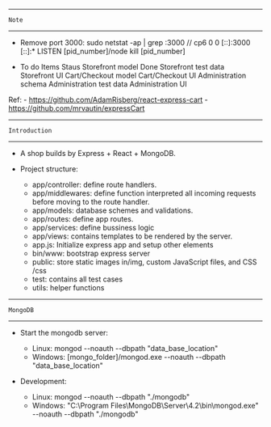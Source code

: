-------------------------------------------------------------------------------------
    Note
-------------------------------------------------------------------------------------
+ Remove port 3000:
    sudo netstat -ap | grep :3000
    // cp6  0  0  [::]:3000  [::]:*  LISTEN  [pid_number]/node 
    kill [pid_number]


+ To do
        Items                   Staus
    Storefront model            Done
	Storefront test data        
	Storefront UI
	Cart/Checkout model
    Cart/Checkout UI
    Administration schema
    Administration test data
    Administration UI

Ref:
	- https://github.com/AdamRisberg/react-express-cart
    - https://github.com/mrvautin/expressCart


-------------------------------------------------------------------------------------
    Introduction
-------------------------------------------------------------------------------------
+ A shop builds by Express + React + MongoDB.

+ Project structure:
    - app/controller: define route handlers.
    - app/middlewares: define function interpreted all incoming requests before moving to the route handler.
    - app/models: database schemes and validations.
    - app/routes: define app routes.
    - app/services: define bussiness logic
    - app/views: contains templates to be rendered by the server.
    - app.js: Initialize express app and setup other elements
    - bin/www: bootstrap express server
    - public: store static images in/img, custom JavaScript files, and CSS /css
    - test: contains all test cases
    - utils: helper functions 


-------------------------------------------------------------------------------------
    MongoDB
-------------------------------------------------------------------------------------
+ Start the mongodb server:
    - Linux: mongod --noauth --dbpath "data_base_location"        
    - Windows: [mongo_folder]/mongod.exe --noauth --dbpath "data_base_location"

+ Development:
    - Linux:
        mongod --noauth --dbpath "./mongodb"
    - Windows:
        "C:\Program Files\MongoDB\Server\4.2\bin\mongod.exe" --noauth --dbpath "./mongodb"